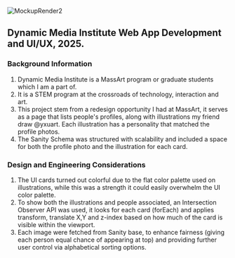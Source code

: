 ![MockupRender2](https://github.com/user-attachments/assets/e62a6fcf-3316-43ea-b74b-c7e674d624cd)

## Dynamic Media Institute Web App Development and UI/UX, 2025.

### Background Information
1) Dynamic Media Institute is a MassArt program or graduate students which I am a part of. 
2) It is a STEM program at the crossroads of technology, interaction and art.
3) This project stem from a redesign opportunity I had at MassArt, it serves as a page that lists people's profiles, along with illustrations my friend draw @yxuart. 
Each illustration has a personality that matched the profile photos.
4) The Sanity Schema was structured with scalability and included a space for both the profile photo and the illustration for each card.

### Design and Engineering Considerations
1) The UI cards turned out colorful due to the flat color palette used on illustrations, while this was a strength it could easily overwhelm the UI color palette.
2) To show both the illustrations and people associated, an Intersection Observer API was used, it looks for each card (forEach) and applies transform, translate X,Y and z-index based on how much of the card is visible within the viewport.
3) Each image were fetched from Sanity base, to enhance fairness (giving each person equal chance of appearing at top) and providing further user control via alphabetical sorting options.
